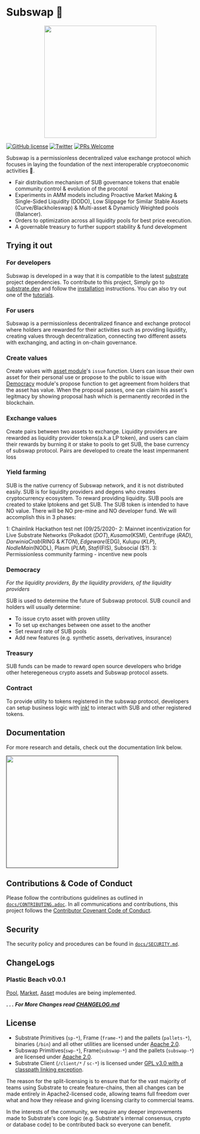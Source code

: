 # Subswap 🌊

<p align="center">
  <img src="/docs/media/subswap.jpg" width="300">
</p>

[![GitHub license](https://img.shields.io/badge/license-GPL3%2FApache2-blue)](LICENSE) 
[![Twitter](https://img.shields.io/twitter/follow/SubstrateSwap?label=Follow&style=social)](https://twitter.com/SubstrateSwap)
[![PRs Welcome](https://img.shields.io/badge/PRs-welcome-brightgreen.svg)](docs/CONTRIBUTING.adoc)

Subswap is a permissionless decentralized value exchange protocol which focuses in laying the foundation of the next interoperable cryptoeconomic activities 🚢.

- Fair distribution mechanism of SUB governance tokens that enable community control & evolution of the procotol
- Experiments in AMM models including Proactive Market Making & Single-Sided Liquidity (DODO), Low Slippage for Similar Stable Assets (Curve/Blackholeswap) & Multi-asset & Dynamicly Weighted pools (Balancer).
- Orders to optimization across all liquidity pools for best price execution.
- A governable treasury to further support stability & fund development

## Trying it out

### For developers
Subswap is developed in a way that it is compatible to the latest [substrate](www.github.com/paritytech/substrate) project dependencies.
To contribute to this project, Simply go to [substrate.dev](https://substrate.dev) and follow the 
[installation](https://substrate.dev/docs/en/knowledgebase/getting-started/) instructions. You can 
also try out one of the [tutorials](https://substrate.dev/en/tutorials).

### For users

Subswap is a permissionless decentralized finance and exchange protocol where holders are rewarded for their activities such as providing liquidity, creating values through decentralization, connecting two different assets with exchanging, and acting in on-chain governance.

### Create values

Create values with [asset module](./frame/asset/lib.rs)'s `issue` function. Users can issue their own asset for their personal use or propose to the public to issue with [Democracy](./frame/democracy/lib.rs) module's propose function to get agreement from holders that the asset has value. When the proposal passes, one can claim his asset's legitmacy by showing proposal hash which is permanently recorded in the blockchain.

### Exchange values

Create pairs between two assets to exchange. Liquidity providers are rewarded as liquidity provider tokens(a.k.a LP token), and users can claim their rewards by burning it or stake to pools to get SUB, the base currency of subswap protocol. Pairs are developed to create the least impermanent loss 

### Yield farming

SUB is the native currency of Subswap network, and it is not distributed easily. SUB is for liquidity providers and degens who creates cryptocurrency ecosystem. To reward providing liquidity. SUB pools are created to stake lptokens and get SUB. The SUB token is intended to have NO value. There will be NO pre-mine and NO developer fund. We will accomplish this in 3 phases:

1: Chainlink Hackathon test net (09/25/2020-
2: Mainnet incentivization for Live Substrate Networks (Polkadot ($DOT), Kusama ($KSM), Centrifuge ($RAD), Darwinia Crab ($RING & $KTON), Edgeware ($EDG), Kulupu ($KLP), Nodle Main ($NODL), Plasm ($PLM), Stafi ($FIS), Subsocial ($?). 
3: Permissionless community farming - incentive new pools 

### Democracy
*For the liquidity providers, By the liquidity providers, of the liquidity providers* 

SUB is used to determine the future of Subswap protocol. SUB council and holders will usually determine:
- To issue cryto asset with proven utility
- To set up exchanges between one asset to the another
- Set reward rate of SUB pools
- Add new features (e.g. synthetic assets, derivatives, insurance)

### Treasury

SUB funds can be made to reward open source developers who bridge other heteregeneous crypto assets and Subswap protocol assets. 

### Contract

To provide utility to tokens registered in the subswap protocol, developers can setup business logic with [ink!]() to interact with SUB and other registered tokens. 

## Documentation

For more research and details, check out the documentation link below.

<a href=""><img src="https://github.com/terra-project/houston/blob/master/assets/gitbook.png" width="300"></a>

## Contributions & Code of Conduct

Please follow the contributions guidelines as outlined in [`docs/CONTRIBUTING.adoc`](docs/CONTRIBUTING.adoc). In all communications and contributions, this project follows the [Contributor Covenant Code of Conduct](docs/CODE_OF_CONDUCT.md).

## Security

The security policy and procedures can be found in [`docs/SECURITY.md`](docs/SECURITY.md).

## ChangeLogs

### Plastic Beach v0.0.1

[Pool](), [Market](), [Asset]() modules are being implemented.

**.
.
.**
***For More Changes read [CHANGELOG.md](CHANGELOG.md)***

## License

- Substrate Primitives (`sp-*`), Frame (`frame-*`) and the pallets (`pallets-*`), binaries (`/bin`) and all other utilities are licensed under [Apache 2.0](LICENSE-APACHE2).
- Subswap Primitives(`swp-*`), Frame(`subswap-*`) and the pallets (`subswap-*`) are licensed under [Apache 2.0](LICENSE-APACHE2).
- Substrate Client (`/client/*` / `sc-*`) is licensed under [GPL v3.0 with a classpath linking exception](LICENSE-GPL3).

The reason for the split-licensing is to ensure that for the vast majority of teams using Substrate to create feature-chains, then all changes can be made entirely in Apache2-licensed code, allowing teams full freedom over what and how they release and giving licensing clarity to commercial teams.

In the interests of the community, we require any deeper improvements made to Substrate's core logic (e.g. Substrate's internal consensus, crypto or database code) to be contributed back so everyone can benefit.
